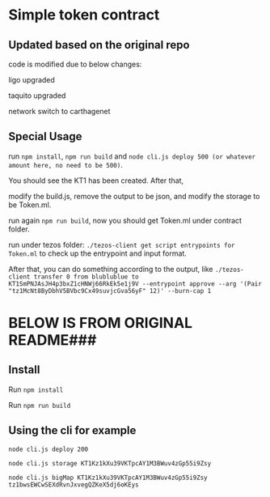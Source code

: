 # Simple token contract


## Updated based on the original repo
code is modified due to below changes:

ligo upgraded

taquito upgraded

network switch to carthagenet

## Special Usage
run `npm install`, `npm run build` and `node cli.js deploy 500 (or whatever amount here, no need to be 500)`.

You should see the KT1 has been created.  After that,

modify the build.js, remove the output to be json, and modify the storage to be Token.ml.

run again `npm run build`, now you should get Token.ml under contract folder.


run under tezos folder: `./tezos-client get script entrypoints for Token.ml` to check up the entrypoint and input format.

After that, you can do something according to the output, like `./tezos-client transfer 0 from blublublue to KT1SmPNJAsJH4p3bxZ1cHNWj66RkEk5e1j9V --entrypoint approve --arg '(Pair "tz1McNt8ByDbhV5BVbc9Cx49suvjcGva56yF" 12)' --burn-cap 1`


# BELOW IS FROM ORIGINAL README###
## Install

Run `npm install`

Run `npm run build`

## Using the cli for example

`node cli.js deploy 200`

`node cli.js storage KT1Kz1kXu39VKTpcAY1M3BWuv4zGp55i9Zsy`

`node cli.js bigMap KT1Kz1kXu39VKTpcAY1M3BWuv4zGp55i9Zsy tz1bwsEWCwSEXdRvnJxvegQZKeX5dj6oKEys`


